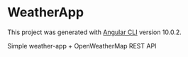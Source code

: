 # WeatherApp

This project was generated with [Angular CLI](https://github.com/angular/angular-cli) version 10.0.2.

Simple weather-app + OpenWeatherMap REST API
